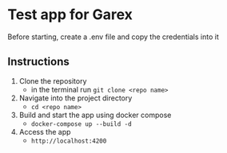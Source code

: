 # Test app for Garex

Before starting, create a .env file and copy the credentials into it

## Instructions
1. Clone the repository
   - in the terminal run `git clone <repo name>`
2. Navigate into the project directory
   - `cd <repo name>`
3. Build and start the app using docker compose
   - `docker-compose up --build -d`
4. Access the app
   - `http://localhost:4200`
